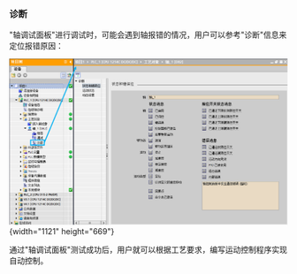### 诊断

"轴调试面板"进行调试时，可能会遇到轴报错的情况，用户可以参考"诊断"信息来定位报错原因：

![](images/2-1.jpg){width="1121" height="669"}

通过"轴调试面板"测试成功后，用户就可以根据工艺要求，编写运动控制程序实现自动控制。

